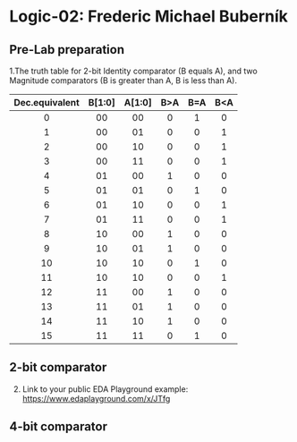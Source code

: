 # Logic-02: Frederic Michael Buberník

## Pre-Lab preparation

1.The truth table for 2-bit Identity comparator (B equals A), and two Magnitude comparators (B is greater than A, B is less than A).

 | **Dec.equivalent** | **B[1:0]** | **A[1:0]** | **B>A** | **B=A** | **B<A** |
   | :-: | :-: | :-: | :-: | :-: | :-: |
   | 0 | 00 | 00 | 0 | 1 | 0 |
   | 1 | 00 | 01 | 0 | 0 | 1 |
   | 2 | 00 | 10 | 0 | 0 | 1 |
   | 3 | 00 | 11 | 0 | 0 | 1 |
   | 4 | 01 | 00 | 1 | 0 | 0 |
   | 5 | 01 | 01 | 0 | 1 | 0 |
   | 6 | 01 | 10 | 0 | 0 | 1 |
   | 7 | 01 | 11 | 0 | 0 | 1 |
   | 8 | 10 | 00 | 1 | 0 | 0 |
   | 9 | 10 | 01 | 1 | 0 | 0 |
   | 10 | 10 | 10 | 0 | 1 | 0 |
   | 11 | 10 | 10 | 0 | 0 | 1 |
   | 12 | 11 | 00 | 1 | 0 | 0 |
   | 13 | 11 | 01 | 1 | 0 | 0 |
   | 14 | 11 | 10 | 1 | 0 | 0 |
   | 15 | 11 | 11 | 0 | 1 | 0 |
   
## 2-bit comparator

2. Link to your public EDA Playground example: 
https://www.edaplayground.com/x/JTfg

## 4-bit comparator
